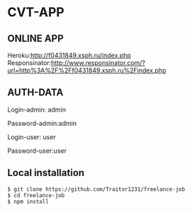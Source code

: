 # CVT-APP 

## ONLINE APP 

Heroku:http://f0431849.xsph.ru/index.php  
Responsinator:http://www.responsinator.com/?url=http%3A%2F%2Ff0431849.xsph.ru%2Findex.php

## AUTH-DATA

Login-admin: admin

Password-admin:admin

Login-user: user

Password-user:user

## Local installation

```
$ git clone https://github.com/Traitor1231/freelance-job
$ cd freelance-job
$ npm install
```


